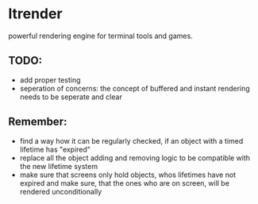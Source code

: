 # ltrender

powerful rendering engine for terminal tools and games.


## TODO:
- add proper testing
- seperation of concerns: 
   the concept of buffered and instant rendering needs to be seperate and clear

## Remember:
- find a way how it can be regularly checked, if an object with a timed lifetime has "expired"
- replace all the object adding and removing logic to be compatible with the new lifetime system
- make sure that screens only hold objects, whos lifetimes have not expired
   and make sure, that the ones who are on screen, will be rendered unconditionally